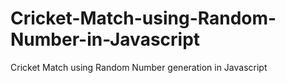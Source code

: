 # Cricket-Match-using-Random-Number-in-Javascript
Cricket Match using Random Number generation in Javascript
